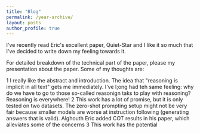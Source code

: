 ```yaml
---
title: "Blog"
permalink: /year-archive/
layout: posts
author_profile: true
---
```

I've recently read Eric's excellent paper, Quiet-Star and I like it so much that I've decided to write down my feeling towards it.

For detailed breakdown of the technical part of the paper, please my presentation about the paper. Some of my thoughts are:

1  I really like the abstract and introduction. The idea that "reasoning is implicit in all text" gets me immediately. I've l;ong had teh same feeling: why do we have to go to those so-called reasonign taks to play with reasoning? Reasoning is everywhere!
2  This work has a lot of promise, but it is only tested on two datasets. The zero-shot prompting setup might not be very fair because smaller models are worse at instruction following (generating answers that is valid). Alghouth Eric added COT results in his paper, which alleviates some of the concerns
3  This work has the potential 
